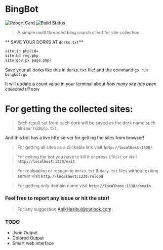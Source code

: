 # BingBot
[![Report Card](https://goreportcard.com/badge/github.com/AnikHasibul/bingbot)](https://goreportcard.com/report/github.com/AnikHasibul/BingBot#license)
[![Build Status](https://travis-ci.org/AnikHasibul/bingbot.svg?branch=master)](https://travis-ci.org/AnikHasibul/BingBot)

>A simple multi threaded bing search client for site collection.

** SAVE YOUR DORKS AT `dorks.txt`**

```txt
site:in php?id=
site:bd reg.php
site:gov.pk page.php?
```

Save your all dorks like this in `dorks.txt` file! and the command `go run bingbot.go`

It will update a count value in your terminal about *how many site has been collected till now* 

# For getting the collected sites:


> Each result set from each dork will be saved as the dork name such as `inurl%20php.txt`.

And this bot has a live http server for getting the sites from browser!

> For getting all sites as a clickable link visit **`http://localhost:1338/`**

> For exiting the bot you have to kill it or press `CTRL+C` or visit **`http://localhost:1338/exit`**

> For realoading or rescaning `dorks.txt` & `deny.txt` files without exiting server visit **`http://localhost:1338/reload`**

> For getting only domain name visit **`http://localhost:1338/domain`**


### Feel free to report any issue or hit the star!

> For any suggestion AnikHasibul@outlook.com

### TODO

*  Json Output
*  Colored Output
*  Smart web interface

